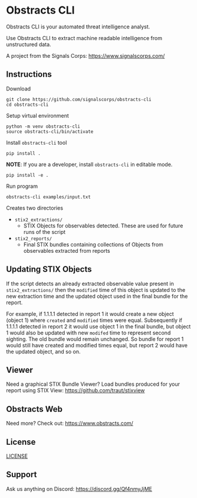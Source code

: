 # Obstracts CLI

Obstracts CLI is your automated threat intelligence analyst.

Use Obstracts CLI to extract machine readable intelligence from unstructured data.

A project from the Signals Corps: https://www.signalscorps.com/ 


## Instructions

Download

```
git clone https://github.com/signalscorps/obstracts-cli
cd obstracts-cli
```

Setup virtual environment

```
python -m venv obstracts-cli
source obstracts-cli/bin/activate
```

Install `obstracts-cli` tool
```
pip install .
```

**NOTE**: If you are a developer, install `obstracts-cli` in editable mode.
```
pip install -e .
```

Run program

```
obstracts-cli examples/input.txt
```

Creates two directories

* `stix2_extractions/`
	* STIX Objects for observables detected. These are used for future runs of the script
* `stix2_reports/`
	* Final STIX bundles containing collections of Objects from observables extracted from reports

## Updating STIX Objects

If the script detects an already extracted observable value present in `stix2_extractions/` then the `modified` time of this object is updated to the new extraction time and the updated object used in the final bundle for the report.

For example, if 1.1.1.1 detected in report 1 it would create a new object (object 1) where `created` and `modified` times were equal. Subsequently if 1.1.1.1 detected in report 2 it would use object 1 in the final bundle, but object 1 would also be updated with new `modifed` time to represent second sighting. The old bundle would remain unchanged. So bundle for report 1 would still have created and modified times equal, but report 2 would have the updated object, and so on.

## Viewer

Need a graphical STIX Bundle Viewer? Load bundles produced for your report using STIX View: https://github.com/traut/stixview

## Obstracts Web

Need more? Check out: https://www.obstracts.com/

## License

[LICENSE](/LICENSE)

## Support

Ask us anything on Discord: https://discord.gg/Qf4nmyJjME